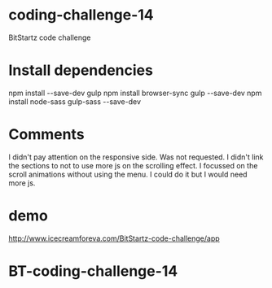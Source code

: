 # coding-challenge-14
BitStartz code challenge

# Install dependencies
npm install --save-dev gulp
npm install browser-sync gulp --save-dev
npm install node-sass gulp-sass --save-dev

# Comments
I didn't pay attention on the responsive side. Was not requested.
I didn't link the sections to not to use more js on the scrolling effect. I focussed on the scroll animations without using the menu. I could do it but I would need more js.

# demo
http://www.icecreamforeva.com/BitStartz-code-challenge/app
# BT-coding-challenge-14
